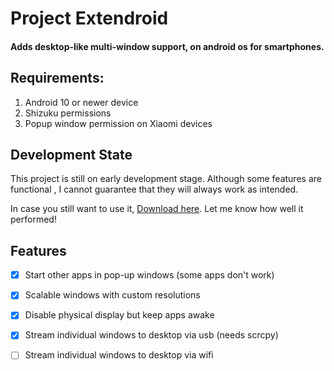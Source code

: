 # Project Extendroid
#### Adds desktop-like multi-window support, on android os for smartphones.

## Requirements:
1. Android 10 or newer device
2. Shizuku permissions
3. Popup window permission on Xiaomi devices

## Development State
This project is still on early development stage. Although some features are functional , I cannot guarantee that they will always work as intended. 

In case you still want to use it, [Download here](https://github.com/legendsayantan/Extendroid/tree/dev/app/release/). Let me know how well it performed!

## Features
- [x] Start other apps in pop-up windows (some apps don't work)
- [x] Scalable windows with custom resolutions
- [x] Disable physical display but keep apps awake
- [x] Stream individual windows to desktop via usb (needs scrcpy)
- [ ] Stream individual windows to desktop via wifi

